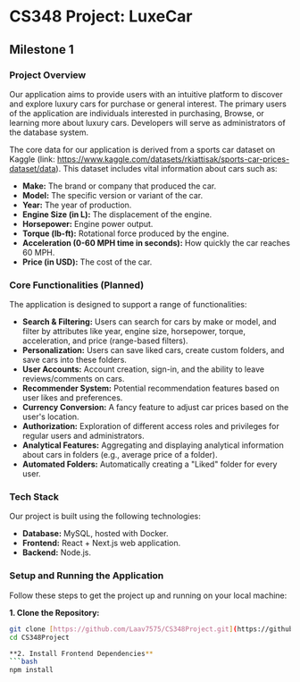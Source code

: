 # CS348 Project: LuxeCar

## Milestone 1

### Project Overview

Our application aims to provide users with an intuitive platform to discover and explore luxury cars for purchase or general interest. The primary users of the application are individuals interested in purchasing, Browse, or learning more about luxury cars. Developers will serve as administrators of the database system.

The core data for our application is derived from a sports car dataset on Kaggle (link: https://www.kaggle.com/datasets/rkiattisak/sports-car-prices-dataset/data). This dataset includes vital information about cars such as:
* **Make:** The brand or company that produced the car.
* **Model:** The specific version or variant of the car.
* **Year:** The year of production.
* **Engine Size (in L):** The displacement of the engine.
* **Horsepower:** Engine power output.
* **Torque (lb-ft):** Rotational force produced by the engine.
* **Acceleration (0-60 MPH time in seconds):** How quickly the car reaches 60 MPH.
* **Price (in USD):** The cost of the car.

### Core Functionalities (Planned)

The application is designed to support a range of functionalities:
* **Search & Filtering:** Users can search for cars by make or model, and filter by attributes like year, engine size, horsepower, torque, acceleration, and price (range-based filters).
* **Personalization:** Users can save liked cars, create custom folders, and save cars into these folders.
* **User Accounts:** Account creation, sign-in, and the ability to leave reviews/comments on cars.
* **Recommender System:** Potential recommendation features based on user likes and preferences.
* **Currency Conversion:** A fancy feature to adjust car prices based on the user's location.
* **Authorization:** Exploration of different access roles and privileges for regular users and administrators.
* **Analytical Features:** Aggregating and displaying analytical information about cars in folders (e.g., average price of a folder).
* **Automated Folders:** Automatically creating a "Liked" folder for every user.

### Tech Stack

Our project is built using the following technologies:
* **Database:** MySQL, hosted with Docker.
* **Frontend:** React + Next.js web application.
* **Backend:** Node.js.

### Setup and Running the Application

Follow these steps to get the project up and running on your local machine:

**1. Clone the Repository:**
   ```bash
   git clone [https://github.com/Laav7575/CS348Project.git](https://github.com/Laav7575/CS348Project.git)
   cd CS348Project

**2. Install Frontend Dependencies**
   ```bash
   npm install

   
